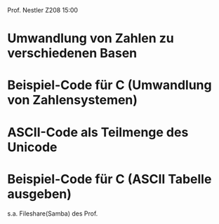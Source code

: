 Prof. Nestler Z208 15:00

# Umwandlung von Zahlen zu verschiedenen Basen
# Beispiel-Code für C (Umwandlung von Zahlensystemen)
# ASCII-Code als Teilmenge des Unicode
# Beispiel-Code für C (ASCII Tabelle ausgeben)

s.a. Fileshare(Samba) des Prof.

